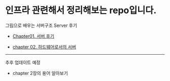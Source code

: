 # 인프라 관련해서 정리해보는 repo입니다.

그림으로 배우는 서버구조 Server 후기

* [Chapter01. 서버 후기](https://github.com/C0deWave/Infrastructure_study/blob/master/Books/%EA%B7%B8%EB%A6%BC%EC%9C%BC%EB%A1%9C%20%EB%B0%B0%EC%9A%B0%EB%8A%94%20%EC%84%9C%EB%B2%84%EA%B5%AC%EC%A1%B0/chapter01.md)

* [chapter 02. 하드웨어로서의 서버](https://github.com/C0deWave/Infrastructure_study/blob/b58b6a2ea5ec0f51576c7c59d19fe85c734fdd5f/Books/%EA%B7%B8%EB%A6%BC%EC%9C%BC%EB%A1%9C%20%EB%B0%B0%EC%9A%B0%EB%8A%94%20%EC%84%9C%EB%B2%84%EA%B5%AC%EC%A1%B0/chapter02.md)

---

추후 업데이트 예정

 * chapter 2장의 용어 알아보기